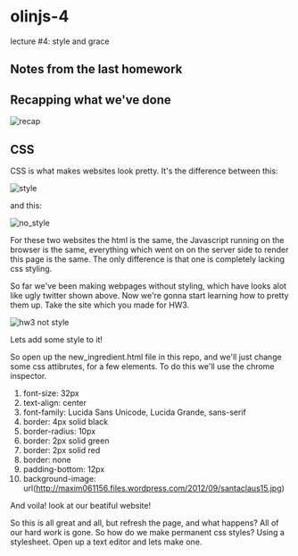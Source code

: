 olinjs-4
========

lecture #4: style and grace

## Notes from the last homework

## Recapping what we've done
![recap](https://raw.github.com/olinjs/olinjs-4/master/images/recap.png?login=jiahuang&token=72662cb7a920eb602a67d2fc0f7b0625)

## CSS

CSS is what makes websites look pretty.  It's the difference between this:

![style](https://github.com/olinjs/olinjs-4/blob/master/twitter_tyle.png?raw=true)

and this:

![no_style](https://github.com/olinjs/olinjs-4/blob/master/twitter_no_style.png?raw=true)

For these two websites the html is the same, the Javascript running on the browser is the same, everything which went on on the server side to render this page is the same. The only difference is that one is completely lacking css styling.

So far we've been making webpages without styling, which have looks alot like ugly twitter shown above. Now we're gonna start learning how to pretty them up. Take the site which you made for HW3.

![hw3 not style](https://github.com/olinjs/olinjs-4/blob/master/Screen%20Shot%202013-01-31%20at%204.58.23%20PM.png?raw=true)

Lets add some style to it!

So open up the new_ingredient.html file in this repo, and we'll just change some css attibrutes, for a few elements. To do this we'll use the chrome inspector.

1. font-size: 32px
2. text-align: center
3. font-family: Lucida Sans Unicode, Lucida Grande, sans-serif	
4. border: 4px solid black
5. border-radius: 10px
6. border: 2px solid green 
7. border: 2px solid red
8. border: none
9. padding-bottom: 12px
10. background-image: url(http://maxim061156.files.wordpress.com/2012/09/santaclaus15.jpg)

And voila! look at our beatiful website!

So this is all great and all, but refresh the page, and what happens?  All of our hard work is gone. So how do we make permanent css styles? Using a stylesheet. Open up a text editor and lets make one.
